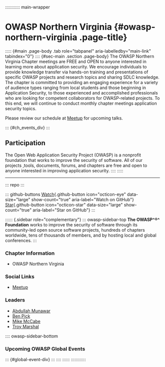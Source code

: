 :::::::::::: main-wrapper
# OWASP Northern Virginia {#owasp-northern-virginia .page-title}

::::: {#main .page-body .tab role="tabpanel" aria-labelledby="main-link" tabindex="0"}
:::: {#sec-main .section .page-body}
The OWASP Northern Virginia Chapter meetings are FREE and OPEN to anyone
interested in learning more about application security. We encourage
individuals to provide knowledge transfer via hands-on training and
presentations of specific OWASP projects and research topics and sharing
SDLC knowledge. The chapter is committed to providing an engaging
experience for a variety of audience types ranging from local students
and those beginning in Application Security, to those experienced and
accomplished professionals who are looking for competent collaborators
for OWASP-related projects. To this end, we will continue to conduct
monthly chapter meetings application security topics.

Please review our schedule at
[Meetup](https://www.meetup.com/OWASP-Northern-Virginia-Chapter/) for
upcoming talks.

::: {#ch_events_div}
:::

## Participation

The Open Web Application Security Project (OWASP) is a nonprofit
foundation that works to improve the security of software. All of our
projects ,tools, documents, forums, and chapters are free and open to
anyone interested in improving application security.
::::
:::::

------------------------------------------------------------------------

::: repo
:::

::: github-buttons
[Watch](https://github.com/owasp/www-chapter-northern-virginia/subscription){.github-button
icon="octicon-eye" data-size="large" show-count="true"
aria-label="Watch on GitHub"}
[Star](https://github.com/owasp/www-chapter-northern-virginia){.github-button
icon="octicon-star" data-size="large" show-count="true"
aria-label="Star on GitHub"}
:::

:::::: {.sidebar role="complementary"}
::: owasp-sidebar-top
**The OWASP^®^ Foundation** works to improve the security of software
through its community-led open source software projects, hundreds of
chapters worldwide, tens of thousands of members, and by hosting local
and global conferences.
:::

### Chapter Information

- OWASP Northern Virginia

### Social Links

- [Meetup](https://www.meetup.com/OWASP-Northern-Virginia-Chapter/)

### Leaders

- [Abdullah
  Munawar](../cdn-cgi/l/email-protection.html#67060503120b0b060f490a12090610061527081006141749081500)
- [Ben
  Pick](../cdn-cgi/l/email-protection.html#85e7e0ebabf5ece6eec5eaf2e4f6f5abeaf7e2)
- [Mike
  McCabe](../cdn-cgi/l/email-protection.html#92fffbf1faf3f7febcfff1f1f3f0f7d2fde5f3e1e2bcfde0f5)
- [Troy
  Marshal](../cdn-cgi/l/email-protection.html#1e6a6c716730737f6c6d767f72725e71697f6d6e30716c79)

:::: owasp-sidebar-bottom
### Upcoming OWASP Global Events

::: {#global-event-div}
:::
::::
::::::
::::::::::::
